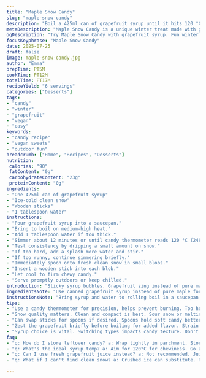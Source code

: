 ```yaml
---
title: "Maple Snow Candy"
slug: "maple-snow-candy"
description: "Boil a 425ml can of grapefruit syrup until it hits 120 °C (248 °F). Pour small dollops on clean snow. Freeze pops of sugary, chewy goodness on wooden sticks. Adjust water if too hard. Cook longer if runny. Vegan, gluten-, and nut-free. Simple sweet treat from cold weather and syrup. Uses grapefruit. Quick cold candy."
metaDescription: "Maple Snow Candy is a unique winter treat made with grapefruit syrup, snow, and wooden sticks for a chewy sweet experience."
ogDescription: "Try Maple Snow Candy with grapefruit syrup. Fun winter treat that combines cold snow with sweet chewy candy. Perfect for outdoor fun."
focusKeyphrase: "Maple Snow Candy"
date: 2025-07-25
draft: false
image: maple-snow-candy.jpg
author: "Emma"
prepTime: PT5M
cookTime: PT12M
totalTime: PT17M
recipeYield: "6 servings"
categories: ["Desserts"]
tags:
- "candy"
- "winter"
- "grapefruit"
- "vegan"
- "easy"
keywords:
- "candy recipe"
- "vegan sweets"
- "outdoor fun"
breadcrumb: ["Home", "Recipes", "Desserts"]
nutrition: 
 calories: "90"
 fatContent: "0g"
 carbohydrateContent: "23g"
 proteinContent: "0g"
ingredients:
- "One 425ml can of grapefruit syrup"
- "Ice-cold clean snow"
- "Wooden sticks"
- "1 tablespoon water"
instructions:
- "Pour grapefruit syrup into a saucepan."
- "Bring to boil on medium-high heat."
- "Add 1 tablespoon water if too thick."
- "Simmer about 12 minutes or until candy thermometer reads 120 °C (248 °F)."
- "Test consistency by dripping a small amount on snow."
- "If too hard, add a splash more water and stir."
- "If too runny, continue simmering briefly."
- "Immediately spoon onto fresh clean snow in small blobs."
- "Insert a wooden stick into each blob."
- "Let cool to firm chewy candy."
- "Serve promptly outdoors or keep chilled."
introduction: "Sticky syrup bubbles. Grapefruit zing instead of pure maple. Not the usual. Boil until thick, then crack it down on snow. Chewy, cold candy surprise. Summer fruit meets winter frost. No nuts. No dairy. Vegan win. Wooden sticks ready. Sweet bites that snap and stick on fingertips. All in fifteen. Forget fancy. Just heat, mix, drop. Quick test on snow for balance. Play with syrup thickness or cooking time. Texture is king here. Soft, chewy, not rock solid. Cold air helps. Wind a bit of twist in citrus tang. Simple fun for frosty days or kids naming colors in snow. Sticky fingers, happy smiles. Candy thermometer guides the way, but trust your eyes too. Hot syrup so thick you can barely hold the spoon. Then cold snow freezes it fast. Grip the stick, pull sweet gooey strands. Tradition with a twist; grapefruit puree instead of plain maple syrup. Makes candy less sweet, with a spark. Easy tweak, classic effect. Summer meets winter, citrus meets snow."
ingredientsNote: "Use canned grapefruit syrup instead of pure maple for a citrus edge. The syrup should be about 425ml, roughly a standard can size. Adding a splash of water smooths out the syrup, especially if too thick at the start. Clean fresh snow is essential — contaminants can ruin candy flavor and texture. Wooden sticks are best for handheld servings, but popsicle sticks or slender spoons work if you prefer. Sugar content drives texture, so don't substitute syrup easily with anything less viscous or less sugary. Keep thermometer handy to avoid burning or undercooking. Weather affects snow texture. Use compact snow for best candy pick-up. Can substitute fresh crushed ice but results vary. For more flavor pop, zest the syrup briefly before boiling, but strain out bits. This recipe avoids nuts, gluten, dairy, and eggs, perfect for sensitive diets, vegan or not."
instructionsNote: "Bring syrup and water to rolling boil in a saucepan. Stir gently but constantly to avoid scorching on bottom. Use candy thermometer to track temperature closely. Stop heating when 120°C is reached for firm chewy candy. If thermometer spikes above 125°C, candy becomes brittle and hard. If too soft, simmer a few extra minutes and retest. Remove from heat as soon as target temp hits. Spoon little dollops quickly onto clean snow before syrup cools and thickens. Work swiftly; syrup thickens and hardens fast on contact with snow and cold air. Insert sticks immediately while candy is still warm and soft. Let cool completely before picking candy off snow to avoid breaking. Very cold conditions aid rapid cooling and texture. If snow is melting or slushy, candy won't form correctly."
tips:
- "Use a candy thermometer for precision, helps prevent burning. Too hot, candy hardens, too cool, it’s runny. Keep it between 120°C and 125°C. Consistency testing on snow crucial. Always have ice-cold clean snow ready. Thick syrup needs water to adjust texture. Don't skip that step. Wooden sticks ensure easy handling. Choose sturdy ones, not flimsy."
- "Snow quality matters. Clean and compact is best. Sour snow or melting slush won't freeze candy right. Test small dollops on snow until perfect. Once syrup hits target temp, work quickly. Pour immediately on snow, then insert sticks. Cold air helps firm up faster. If syrup thickens too fast, keep water nearby."
- "Can swap sticks for spoons if desired. Spoons hold soft candy better when not using sticks, but texture changes slightly. Experiment with consistency based on personal preference. If it hardens overly fast on contact, adjust syrup thickness with more water. Watch temp closely; too high, it's brittle."
- "Zest the grapefruit briefly before boiling for added flavor. Strain zest out before spooning on snow. Easy way to amplify taste without altering the core method. This also prevents bitterness. For those who like tangy, it's a great twist. Try with other fruit syrups too. Use creativity."
- "Syrup choice is vital. Switching types impacts candy texture. Don't replace grapefruit with low-sugar options, results vary. Original recipe is thick and sugary. Always prefer high viscosity syrups for best results. Adjust water based on syrup thickness. This recipe is allergen-friendly, keep that in mind."
faq:
- "q: How do I store leftover candy? a: Wrap tightly in parchment. Store in a cool place. Warm temps make it melt. Can keep refrigerated too. Avoid direct sunlight. Hard candy when thawed, not right texture. Best eaten quickly. Sticky treats form easily, but melt during heat."
- "q: What's the ideal syrup temp? a: Aim for 120°C for chewiness. Go above this, it hardens too fast. Below that? Candy is runny, messy. Watch carefully. If runs, a few more mins simmering can help. But not too long, overcooking changes things."
- "q: Can I use fresh grapefruit juice instead? a: Not recommended. Juice lacks thickness. Stick with the syrup for correct texture. Fresh flavors change candy taste. Wouldn't be same. Stick to structural components of syrup. Otherwise, result won’t be expected chewy candy."
- "q: What if I can't find clean snow? a: Crushed ice can substitute. Results vary, won’t be same. Ice might dilute flavor. Keep texture in mind. Use best quality available. But if snow is an option, always choose that over ice."

---
```

